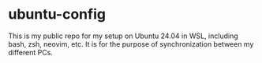 # ubuntu-config

This is my public repo for my setup on Ubuntu 24.04 in WSL, including bash, zsh, neovim, etc. It is for the purpose of synchronization between my different PCs.
